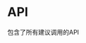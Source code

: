 <!--
 * @Author: zhangweiyuan-Royal
 * @LastEditTime: 2022-03-08 17:23:40
 * @Description: 
 * @FilePath: /vue3-win10-md/docs/api/README.md
-->
# API

包含了所有建议调用的API
